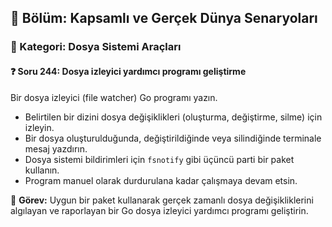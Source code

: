 ## 📘 Bölüm: Kapsamlı ve Gerçek Dünya Senaryoları  
### 🔹 Kategori: Dosya Sistemi Araçları  
#### ❓ Soru 244: Dosya izleyici yardımcı programı geliştirme

Bir dosya izleyici (file watcher) Go programı yazın.

- Belirtilen bir dizini dosya değişiklikleri (oluşturma, değiştirme, silme) için izleyin.
- Bir dosya oluşturulduğunda, değiştirildiğinde veya silindiğinde terminale mesaj yazdırın.
- Dosya sistemi bildirimleri için `fsnotify` gibi üçüncü parti bir paket kullanın.
- Program manuel olarak durdurulana kadar çalışmaya devam etsin.

🔧 **Görev:** Uygun bir paket kullanarak gerçek zamanlı dosya değişikliklerini algılayan ve raporlayan bir Go dosya izleyici yardımcı programı geliştirin.
